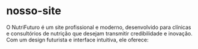 # nosso-site
O NutriFuturo é um site profissional e moderno, desenvolvido para clínicas e consultórios de nutrição que desejam transmitir credibilidade e inovação. Com um design futurista e interface intuitiva, ele oferece:
